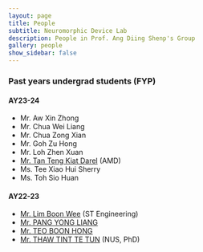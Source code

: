 ```yaml
---
layout: page
title: People
subtitle: Neuromorphic Device Lab
description: People in Prof. Ang Diing Shenp's Group
gallery: people
show_sidebar: false
---
```


### Past years undergrad students (FYP)

#### AY23-24

* Mr. Aw Xin Zhong
* Mr. Chua Wei Liang
* Mr. Chua Zong Xian
* Mr. Goh Zu Hong
* Mr. Loh Zhen Xuan
* [Mr. Tan Teng Kiat Darel](https://www.linkedin.com/in/darel-tan/) (AMD)
* Ms. Tee Xiao Hui Sherry
* Ms. Toh Sio Huan

#### AY22-23

* [Mr. Lim Boon Wee](https://www.linkedin.com/in/lim-boon-wee/) (ST Engineering)
* [Mr. PANG YONG LIANG](https://www.linkedin.com/in/pang-yong-liang-a85340132/)
* [Mr. TEO BOON HONG](https://www.linkedin.com/in/boon-hong-teo/)
* [Mr. THAW TINT TE TUN](https://www.linkedin.com/in/thaw-tint-te-tun/) (NUS, PhD)
